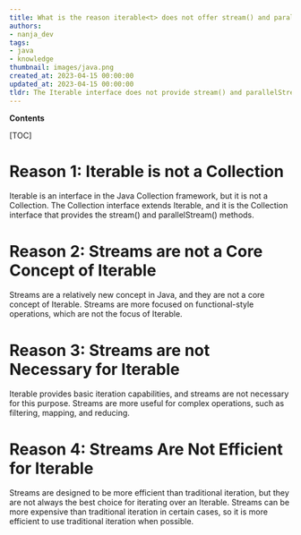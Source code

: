 ```yaml
---
title: What is the reason iterable<t> does not offer stream() and parallelstream() methods?
authors:
- nanja_dev
tags:
- java
- knowledge
thumbnail: images/java.png
created_at: 2023-04-15 00:00:00
updated_at: 2023-04-15 00:00:00
tldr: The Iterable interface does not provide stream() and parallelStream() methods because it is not a collection type.
---
```


**Contents**

[TOC]

# Reason 1: Iterable<T> is not a Collection
Iterable<T> is an interface in the Java Collection framework, but it is not a Collection. The Collection interface extends Iterable<T>, and it is the Collection interface that provides the stream() and parallelStream() methods.

# Reason 2: Streams are not a Core Concept of Iterable<T>
Streams are a relatively new concept in Java, and they are not a core concept of Iterable<T>. Streams are more focused on functional-style operations, which are not the focus of Iterable<T>.

# Reason 3: Streams are not Necessary for Iterable<T>
Iterable<T> provides basic iteration capabilities, and streams are not necessary for this purpose. Streams are more useful for complex operations, such as filtering, mapping, and reducing.

# Reason 4: Streams Are Not Efficient for Iterable<T>
Streams are designed to be more efficient than traditional iteration, but they are not always the best choice for iterating over an Iterable<T>. Streams can be more expensive than traditional iteration in certain cases, so it is more efficient to use traditional iteration when possible.
